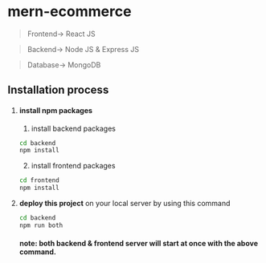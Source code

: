 # mern-ecommerce

> Frontend-> React JS

> Backend-> Node JS & Express JS

> Database-> MongoDB

## Installation process
1. #### install npm packages
    1. install backend packages
    ```bash
    cd backend
    npm install
    ```
    2. install frontend packages
    ```bash
    cd frontend
    npm install
    ```
3. <b>deploy this project</b> on your local server by using this command
    ```bash
    cd backend
    npm run both
    ```
    #### note: both backend & frontend server will start at once with the above command.
    

